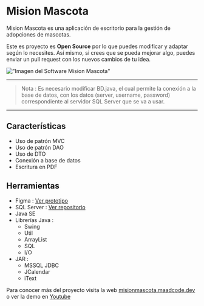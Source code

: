 # Mision Mascota

Mision Mascota es una aplicación de escritorio para la gestión de adopciones de mascotas.

Este es proyecto es **Open Source** por lo que puedes modificar y adaptar según lo necesites. Así mismo, si crees que se pueda mejorar algo, puedes enviar un pull request con los nuevos cambios de tu idea.

!["Imagen del Software Mision Mascota"](https://misionmascota.maadcode.dev/assets/software.png)

---
> Nota :  Es necesario modificar BD.java, el cual permite la conexión a la base de datos, con los datos (server, username, password) correspondiente al servidor SQL Server que se va a usar. 
---

## Características

* Uso de patrón MVC
* Uso de patrón DAO
* Uso de DTO
* Conexión a base de datos
* Escritura en PDF

## Herramientas

* Figma : [Ver prototipo](https://www.figma.com/proto/R1qZGJ6wdA6YHFE1SVRB4m/Sistema-de-Albergue?page-id=0%3A1&node-id=262%3A223&viewport=-90%2C556%2C0.3416539430618286&scaling=scale-down&starting-point-node-id=56%3A2)
* SQL Server : [Ver repositorio](https://github.com/maadcode/MisionMascota-SQLServer)
* Java SE
* Librerías Java :
    * Swing
    * Util
    * ArrayList
    * SQL
    * I/O
* JAR :
    * MSSQL JDBC
    * JCalendar
    * iText



Para conocer más del proyecto visita la web [misionmascota.maadcode.dev](https://misionmascota.maadcode.dev/ "Sitio web de Mision Mascota") o ver la demo en [Youtube](https://www.youtube.com/watch?v=FPTXCXBXDRQ "Demo de Mision Mascota")